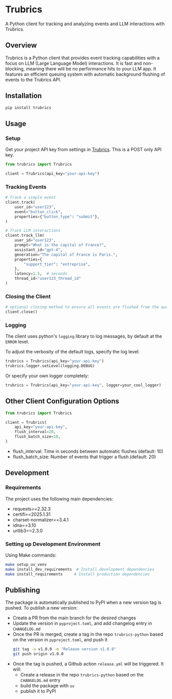 # Trubrics

A Python client for tracking and analyzing events and LLM interactions with Trubrics.

## Overview

Trubrics is a Python client that provides event tracking capabilities with a focus on LLM (Large Language Model) interactions. It is fast and non-blocking, meaning there will be no performance hits to your LLM app. It features an efficient queuing system with automatic background flushing of events to the Trubrics API.

## Installation

``` bash
pip install trubrics
```

## Usage

### Setup

Get your project API key from settings in [Trubrics](https://app.trubrics.com/). This is a POST only API key.
``` python
from trubrics import Trubrics

client = Trubrics(api_key="your-api-key")
```

### Tracking Events

``` python
# Track a simple event
client.track(
    user_id="user123",
    event="button_click",
    properties={"button_type": "submit"},
)

# Track LLM interactions
client.track_llm(
    user_id="user123",
    prompt="What is the capital of France?",
    assistant_id="gpt-4",
    generation="The capital of France is Paris.",
    properties={
        "support_tier": "entreprise",
    },
    latency=1.5,  # seconds
    thread_id="user123_thread_id"
)
```

### Closing the Client

``` python
# optional closing method to ensure all events are flushed from the queue before exiting your app
client.close()
```

### Logging

The client uses python's `logging` library to log messages, by default at the `ERROR` level.

To adjust the verbosity of the default logs, specify the log level:
``` python
trubrics = Trubrics(api_key="your-api-key")
trubrics.logger.setLevel(logging.DEBUG)
```

Or specify your own logger completely:
``` python
trubrics = Trubrics(api_key="your-api-key", logger=your_cool_logger)
```

## Other Client Configuration Options

``` python
from trubrics import Trubrics

client = Trubrics(
    api_key="your-api-key",
    flush_interval=20,
    flush_batch_size=10,
)
```

- flush_interval: Time in seconds between automatic flushes (default: 10)
- flush_batch_size: Number of events that trigger a flush (default: 20)

## Development

### Requirements

The project uses the following main dependencies:
- requests==2.32.3
- certifi==2025.1.31
- charset-normalizer==3.4.1
- idna==3.10
- urllib3==2.3.0

### Setting up Development Environment

Using Make commands:

``` bash
make setup_uv_venv
make install_dev_requirements  # Install development dependencies
make install_requirements     # Install production dependencies
```

## Publishing

The package is automatically published to PyPI when a new version tag is pushed. To publish a new version:
- Create a PR from the main branch for the desired changes
- Update the version in `pyproject.toml`, and add changelog entry in `CHANGELOG.md`
- Once the PR is merged, create a tag in the repo `trubrics-python` based on the version in `pyproject.toml`, and push it
    ``` bash
    git tag -a v1.0.0 -m "Release version v1.0.0"
    git push origin v1.0.0
    ```
- Once the tag is pushed, a Github action `release.yml` will be triggered. It will:
  - Create a release in the repo `trubrics-python` based on the `CHANGELOG.md` entry
  - build the package with `uv`
  - publish it to PyPI
